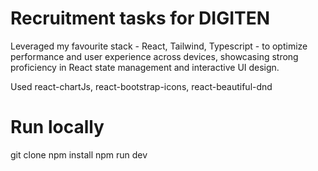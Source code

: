 # Recruitment tasks for DIGITEN

Leveraged my favourite stack - React, Tailwind, Typescript - to optimize performance and user experience across devices, showcasing strong proficiency in React state management and interactive UI design.

Used react-chartJs, react-bootstrap-icons, react-beautiful-dnd

# Run locally

git clone
npm install
npm run dev
